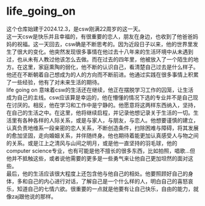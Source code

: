 # life_going_on
这个仓库始建于2024.12.3，是csw刚满22周岁的这一天。  
这一天csw是快乐并且幸福的，有很重要的恋人，朋友在身边，也收到了他爸爸妈妈的祝福。这一天回去，csw确是不断思考的。因为近段日子以来，他的世界里发生了很大的变化。他突然发现很多事情在他过去十八年来的生活环境中从未遇到过，也从未有人教过他该怎么去做。而在过去的四年里，他被放入了一个陌生的地方。在这里，家庭熏陶的弱化，他不断的认识自己，看清楚自己过去是什么样子。他还在不断朝着自己想成为的人的方向而不断前进。他通过实践在很多事情上积累了一些经验，他有了对未来生活的期待。    
life going on 意味着csw的生活还在继续，他正在摆脱学习工作的囚笼，让生活成为自己的主线。csw应该算是幸运的，他在懵懂的情况下选的专业并不是自己现在讨厌的。相反，他在学习和工作中是宁静的。他愿意将这两样东西纳入，坚持，在自己的生活之中。在这里，他将继续启程，并记录他想记录关于生活的一切。生活里有各种各样的人际关系，或是与家人，与朋友，与恋人。他想要谨慎的建立，认真负责地维系一段亲密的恋人关系，不断创造条件，扫除困难与障碍，将其发展的愈加坚固，走向婚姻关系，并伴随终身。他也期待着能更加认真感受人与物之间的关系。或是江上之清风与山间之明月，或是他一直坚持的羽毛球，他的computer science专业，也有可能是他不擅长的很多东西，比如拍照，唱歌...但他并不抵触这些，或者说他需要的更多是一些勇气来让他自己更加坦然的面对这些。   
最后，他的生活应该很大程度上还包含他与他自己的相处。他要照顾好自己的身体，多和自己的内心进行对话，了解自己是一个什么样的人，明白自己的喜怒哀乐，知道自己的七情六欲。很重要的一点就是他要有让自己快乐，自由的能力，就像zaj跟他说的那样。
